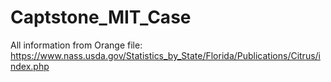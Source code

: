 # Captstone_MIT_Case

All information from Orange file: https://www.nass.usda.gov/Statistics_by_State/Florida/Publications/Citrus/index.php
